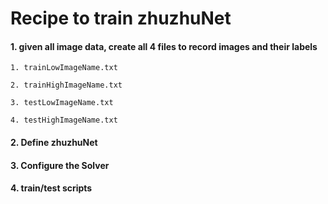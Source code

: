 Recipe to train zhuzhuNet
=========================
#### 1. given all image data, create all 4 files to record images and their labels
```
1. trainLowImageName.txt

2. trainHighImageName.txt

3. testLowImageName.txt

4. testHighImageName.txt
```
#### 2. Define zhuzhuNet

#### 3. Configure the Solver

#### 4. train/test scripts
